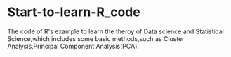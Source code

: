 # Start-to-learn-R_code
The code of R's example to learn the theroy of Data science and Statistical Science,which includes some basic methods,such as Cluster Analysis,Principal Component Analysis(PCA).
